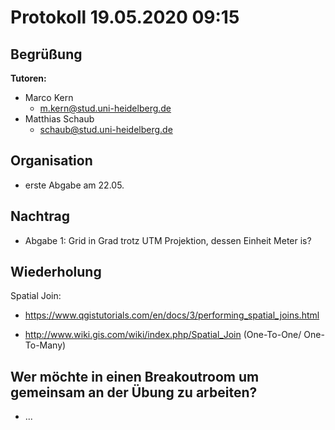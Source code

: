 # Protokoll 19.05.2020 09:15

## Begrüßung

**Tutoren:**
- Marco Kern
    - m.kern@stud.uni-heidelberg.de
- Matthias Schaub
    - schaub@stud.uni-heidelberg.de


## Organisation

- erste Abgabe am 22.05.


## Nachtrag

- Abgabe 1: Grid in Grad trotz UTM Projektion, dessen Einheit Meter is?


## Wiederholung

Spatial Join:
- https://www.qgistutorials.com/en/docs/3/performing_spatial_joins.html

- http://www.wiki.gis.com/wiki/index.php/Spatial_Join (One-To-One/ One-To-Many)


## Wer möchte in einen Breakoutroom um gemeinsam an der Übung zu arbeiten?

- ...
